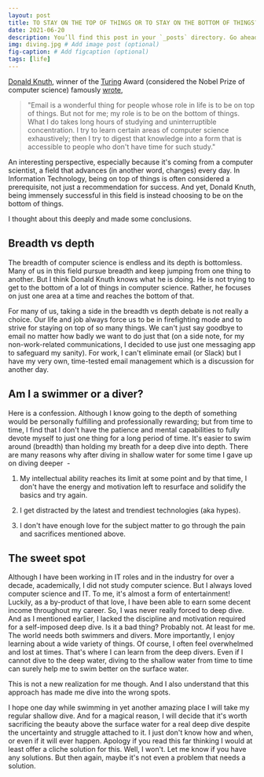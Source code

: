 ```yaml
---
layout: post
title: TO STAY ON THE TOP OF THINGS OR TO STAY ON THE BOTTOM OF THINGS?
date: 2021-06-20 
description: You’ll find this post in your `_posts` directory. Go ahead and edit it and re-build the site to see your changes. # Add post description (optional)
img: diving.jpg # Add image post (optional)
fig-caption: # Add figcaption (optional)
tags: [life]
---
```

[Donald Knuth](https://en.wikipedia.org/wiki/Donald_Knuth), winner of the [Turing](https://en.wikipedia.org/wiki/Turing_Award) Award (considered the Nobel Prize of computer science) famously [wrote](https://www-cs-faculty.stanford.edu/~knuth/email.html),

>"Email is a wonderful thing for people whose role in life is to be on top of things. But not for me; my role is to be on the bottom of things. What I do takes long hours of studying and uninterruptible concentration. I try to learn certain areas of computer science exhaustively; then I try to digest that knowledge into a form that is accessible to people who don't have time for such study."

An interesting perspective, especially because it's coming from a computer scientist, a field that advances (in another word, changes) every day. In Information Technology, being on top of things is often considered a prerequisite, not just a recommendation for success. And yet, Donald Knuth, being immensely successful in this field is instead choosing to be on the bottom of things.

I thought about this deeply and made some conclusions.

Breadth vs depth
----------------

The breadth of computer science is endless and its depth is bottomless. Many of us in this field pursue breadth and keep jumping from one thing to another. But I think Donald Knuth knows what he is doing. He is not trying to get to the bottom of a lot of things in computer science. Rather, he focuses on just one area at a time and reaches the bottom of that.

For many of us, taking a side in the breadth vs depth debate is not really a choice. Our life and job always force us to be in firefighting mode and to strive for staying on top of so many things. We can't just say goodbye to email no matter how badly we want to do just that (on a side note, for my non-work-related communications, I decided to use just one messaging app to safeguard my sanity). For work, I can't eliminate email (or Slack) but I have my very own, time-tested email management which is a discussion for another day.

Am I a swimmer or a diver? 
---------------------------

Here is a confession. Although I know going to the depth of something would be personally fulfilling and professionally rewarding; but from time to time, I find that I don't have the patience and mental capabilities to fully devote myself to just one thing for a long period of time. It's easier to swim around (breadth) than holding my breath for a deep dive into depth. There are many reasons why after diving in shallow water for some time I gave up on diving deeper  -

1.  My intellectual ability reaches its limit at some point and by that time, I don't have the energy and motivation left to resurface and solidify the basics and try again. 

2.  I get distracted by the latest and trendiest technologies (aka hypes).

3.  I don't have enough love for the subject matter to go through the pain and sacrifices mentioned above.

The sweet spot 
---------------

Although I have been working in IT roles and in the industry for over a decade, academically, I did not study computer science. But I always loved computer science and IT. To me, it's almost a form of entertainment! Luckily, as a by-product of that love, I have been able to earn some decent income throughout my career. So, I was never really forced to deep dive. And as I mentioned earlier, I lacked the discipline and motivation required for a self-imposed deep dive. Is it a bad thing? Probably not. At least for me. The world needs both swimmers and divers. More importantly, I enjoy learning about a wide variety of things. Of course, I often feel overwhelmed and lost at times. That's where I can learn from the deep divers. Even if I cannot dive to the deep water, diving to the shallow water from time to time can surely help me to swim better on the surface water.

This is not a new realization for me though. And I also understand that this approach has made me dive into the wrong spots.

I hope one day while swimming in yet another amazing place I will take my regular shallow dive. And for a magical reason, I will decide that it's worth sacrificing the beauty above the surface water for a real deep dive despite the uncertainty and struggle attached to it. I just don't know how and when, or even if it will ever happen. Apology if you read this far thinking I would at least offer a cliche solution for this. Well, I won't. Let me know if you have any solutions. But then again, maybe it's not even a problem that needs a solution.